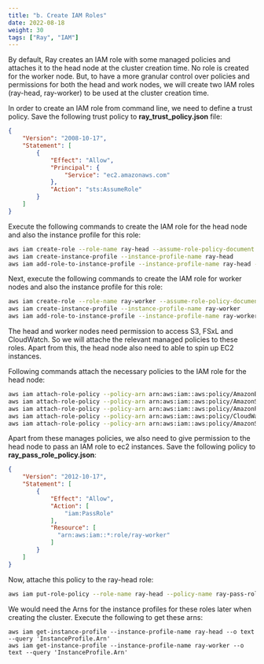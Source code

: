 ```yaml
---
title: "b. Create IAM Roles"
date: 2022-08-18
weight: 30
tags: ["Ray", "IAM"]
---
```


By default, Ray creates an IAM role with some managed policies and attaches it to the head node at the cluster creation time. No role is created for the worker node. But, to have a more granular control over policies and permissions for both the head and work nodes, we will create two IAM roles (ray-head, ray-worker) to be used at the cluster creation time.

In order to create an IAM role from command line, we need to define a trust policy. Save the following trust policy to **ray_trust_policy.json** file:

```json
{
    "Version": "2008-10-17",
    "Statement": [
        {
            "Effect": "Allow",
            "Principal": {
                "Service": "ec2.amazonaws.com"
            },
            "Action": "sts:AssumeRole"
        }
    ]
}
```

Execute the following commands to create the IAM role for the head node and also the instance profile for this role:

```bash
aws iam create-role --role-name ray-head --assume-role-policy-document file://ray_trust_policy.json
aws iam create-instance-profile --instance-profile-name ray-head
aws iam add-role-to-instance-profile --instance-profile-name ray-head --role-name ray-head
```

Next, execute the following commands to create the IAM role for worker nodes and also the instance profile for this role:

```bash
aws iam create-role --role-name ray-worker --assume-role-policy-document file://ray_trust_policy.json
aws iam create-instance-profile --instance-profile-name ray-worker
aws iam add-role-to-instance-profile --instance-profile-name ray-worker --role-name ray-worker
```

The head and worker nodes need permission to access S3, FSxL and CloudWatch. So we will attache the relevant managed policies to these roles. Apart from this, the head node also need to able to spin up EC2 instances.

Following commands attach the necessary policies to the IAM role for the head node:

```bash
aws iam attach-role-policy --policy-arn arn:aws:iam::aws:policy/AmazonEC2FullAccess --role-name ray-head
aws iam attach-role-policy --policy-arn arn:aws:iam::aws:policy/AmazonS3FullAccess --role-name ray-head
aws iam attach-role-policy --policy-arn arn:aws:iam::aws:policy/AmazonFSxFullAccess --role-name ray-head
aws iam attach-role-policy --policy-arn arn:aws:iam::aws:policy/CloudWatchAgentServerPolicy --role-name ray-head
aws iam attach-role-policy --policy-arn arn:aws:iam::aws:policy/AmazonSSMFullAccess --role-name ray-head
```
Apart from these manages policies, we also need to give permission to the head node to pass an IAM role to ec2 instances. Save the following policy to **ray_pass_role_policy.json**:

```json
{
    "Version": "2012-10-17",
    "Statement": [
        {
            "Effect": "Allow",
            "Action": [
                "iam:PassRole"
            ],
            "Resource": [
              "arn:aws:iam::*:role/ray-worker"
            ]
        }
    ]
}
```

Now, attache this policy to the ray-head role:

```bash
aws iam put-role-policy --role-name ray-head --policy-name ray-pass-role-policy --policy-document file://ray_pass_role_policy.json
```

We would need the Arns for the instance profiles for these roles later when creating the cluster. Execute the following to get these arns:

```
aws iam get-instance-profile --instance-profile-name ray-head --o text --query 'InstanceProfile.Arn'
aws iam get-instance-profile --instance-profile-name ray-worker --o text --query 'InstanceProfile.Arn'
```
